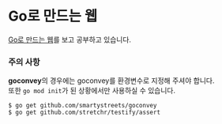 # Go로 만드는 웹
[Go로 만드는 웹](https://youtu.be/4Oml8mbBXgo)를 보고 공부하고 있습니다.

### 주의 사항
**goconvey**의 경우에는 goconvey를 환경변수로 지정해 주셔야 합니다.  
또한 `go mod init`가 된 상황에서만 사용하실 수 있습니다.
```shell
$ go get github.com/smartystreets/goconvey
$ go get github.com/stretchr/testify/assert
```
